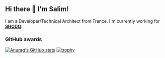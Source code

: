 ## Hi there 👋 I'm Salim!

I am a Developer/Technical Architect from France. I'm currently working for **[SHODO](https://shodo.io)**.

### GitHub awards


[![Anurag's GitHub stats](https://github-readme-stats.vercel.app/api?username=salimchami&count_private=true&theme=synthwave)](https://github.com/anuraghazra/github-readme-stats)
[![trophy](https://github-profile-trophy.vercel.app/?username=salimchami&theme=onedark)](https://github.com/ryo-ma/github-profile-trophy)

